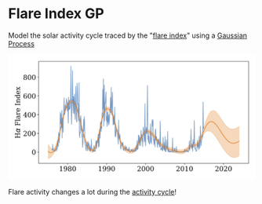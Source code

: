 # Flare Index GP

Model the solar activity cycle traced by the "[flare index](https://ui.adsabs.harvard.edu/abs/1952BAICz...3...52K/abstract)" using a [Gaussian Process](http://celerite.readthedocs.io)

![](solar_flare_index_gp.png)

Flare activity changes a lot during the [activity cycle](https://en.wikipedia.org/wiki/Solar_cycle)!
